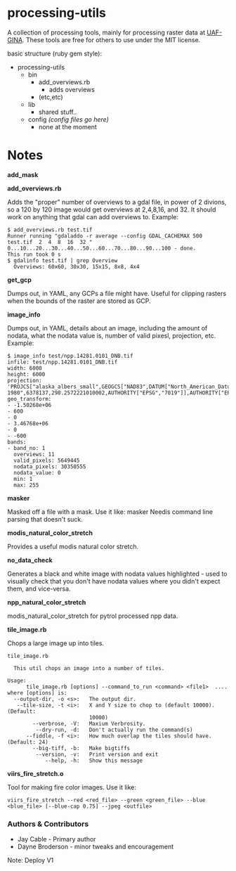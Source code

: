 processing-utils
================

A collection of processing tools, mainly for processing raster data at [UAF-GINA](http://gina.alaska.edu).  These tools are free for others to use under the MIT license. 

basic structure (ruby gem style):
* processing-utils
  * bin
    * add_overviews.rb 
      * adds overviews
    * (etc,etc)
  * lib
      * shared stuff..
  * config  _(config files go here)_
    * none at the moment

Notes
===========

__add_mask__

__add_overviews.rb__

Adds the "proper" number of overviews to a gdal file, in power of 2 divions, so a 120 by 120 image would get overviews at 2,4,8,16, and 32.  It should work on anything that gdal can add overviews to. 
Example:
```
$ add_overviews.rb test.tif
Runner running "gdaladdo -r average --config GDAL_CACHEMAX 500 test.tif  2  4  8  16  32 "
0...10...20...30...40...50...60...70...80...90...100 - done.
This run took 0 s
$ gdalinfo test.tif | grep Overview
  Overviews: 60x60, 30x30, 15x15, 8x8, 4x4

```

__get_gcp__

Dumps out, in YAML, any GCPs a file might have. Useful for clipping rasters when the bounds of the raster are stored as GCP.

__image_info__

Dumps out, in YAML, details about an image, including the amount of nodata, what the nodata value is, number of valid pixesl, projection, etc.
Example:
```
$ image_info test/npp.14281.0101_DNB.tif
infile: test/npp.14281.0101_DNB.tif
width: 6000
height: 6000
projection: 'PROJCS["alaska_albers_small",GEOGCS["NAD83",DATUM["North_American_Datum_1983",SPHEROID["GRS 1980",6378137,298.2572221010002,AUTHORITY["EPSG","7019"]],AUTHORITY["EPSG","6269"]],PRIMEM["Greenwich",0],UNIT["degree",0.0174532925199433],AUTHORITY[0],UNIT["metre",1,AUTHORITY["EPSGs_Conic_Equal_Area"],PARAMETER["standard_parallel_1",55],PARAMETER["standard_parallel_2",65],PARAMETER["latitude_of_center",50],PARAMETER["longitude_of_center",-154],PARAMETER["false_easting",0],PARAMETER["false_northing",0],UNIT["metre",1,AUTHORITY["EPSG","9001"]]]' 
geo_transform: 
- -1.50268e+06
- 600
- 0
- 3.46768e+06
- 0
- -600
bands:
- band_no: 1
  overviews: 11
  valid_pixels: 5649445
  nodata_pixels: 30350555
  nodata_value: 0
  min: 1
  max: 255

```
__masker__

Masked off a file with a mask. 
Use it like: masker <infile> <maskfile> <outfile> 
Needis command line parsing that doesn't suck. 

__modis_natural_color_stretch__

Provides a useful modis natural color stretch. 

__no_data_check__

Generates a black and white image with nodata values highlighted - used to visually check that you don't have nodata values where you didn't expect them, and vice-versa. 

__npp_natural_color_stretch__

modis_natural_color_stretch for pytrol processed npp data.

__tile_image.rb__

Chops a large image up into tiles.
```
tile_image.rb 

  This util chops an image into a number of tiles.

Usage:
      tile_image.rb [options] --command_to_run <command> <file1>  ....
where [options] is:
  --output-dir, -o <s>:   The output dir.
   --tile-size, -t <i>:   X and Y size to chop to (default 10000). (Default:
                          10000)
        --verbrose, -V:   Maxium Verbrosity.
         --dry-run, -d:   Don't actually run the command(s)
      --fiddle, -f <i>:   How much overlap the tiles should have. (Default: 24)
        --big-tiff, -b:   Make bigtiffs
         --version, -v:   Print version and exit
            --help, -h:   Show this message
```

__viirs_fire_stretch.o__

Tool for making fire color images.  Use it like:

```      
viirs_fire_stretch --red <red_file> --green <green_file> --blue <blue_file> [--blue-cap 0.75] --jpeg <outfile>
```


### Authors & Contributors

* Jay Cable - Primary author
* Dayne Broderson - minor tweaks and encouragement

Note: Deploy V1

